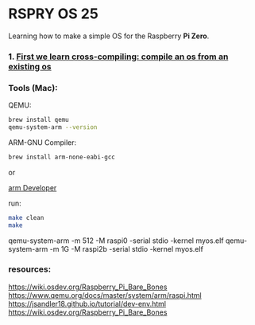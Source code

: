 # RSPRY OS 25
Learning how to make a simple OS for the Raspberry **Pi Zero**.

### 1. [First we learn cross-compiling: compile an os from an existing os](https://wiki.osdev.org/Raspberry_Pi_Bare_Bones)





### Tools (Mac):
QEMU:

```bash
brew install qemu
qemu-system-arm --version
```

ARM-GNU Compiler:
```bash
brew install arm-none-eabi-gcc
```
or 

[arm Developer](https://developer.arm.com/downloads/-/arm-gnu-toolchain-downloads)



run:
```bash
make clean
make
```

qemu-system-arm -m 512 -M raspi0 -serial stdio -kernel myos.elf
qemu-system-arm -m 1G -M raspi2b -serial stdio -kernel myos.elf

### resources:
https://wiki.osdev.org/Raspberry_Pi_Bare_Bones
https://www.qemu.org/docs/master/system/arm/raspi.html
https://jsandler18.github.io/tutorial/dev-env.html
https://wiki.osdev.org/Raspberry_Pi_Bare_Bones



